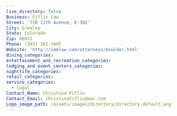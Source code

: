 ```yaml
---
live_directory: false
Business: Fiflis Law
Street: '710 11th Avenue, E-302'
City: Greeley
State: Colorado
Zip: 80631
Phone: (303) 381-3405
Website: 'http://immlaw.com/attorneys/boulder.html'
dining_categories:
entertainment_and_recreation_categories:
lodging_and_event_centers_categories:
nightlife_categories:
retail_categories:
service_categories:
  - legal
Contact_Name: Christina Fiflis
Contact_Email: christinafiflis@mac.com
Logo_image_path: /assets/images/directory/directory-default.png
---
```


